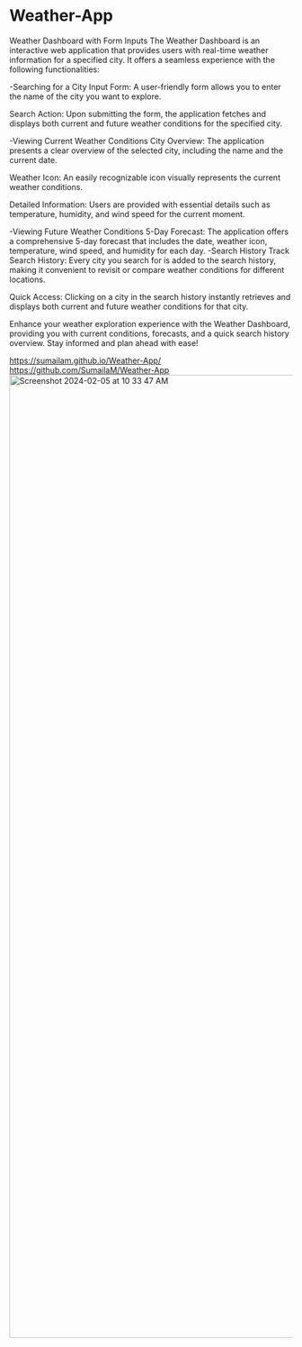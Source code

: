 # Weather-App
 Weather Dashboard with Form Inputs
The Weather Dashboard is an interactive web application that provides users with real-time weather information for a specified city. It offers a seamless experience with the following functionalities:

-Searching for a City
Input Form: A user-friendly form allows you to enter the name of the city you want to explore.

Search Action: Upon submitting the form, the application fetches and displays both current and future weather conditions for the specified city.

-Viewing Current Weather Conditions
City Overview: The application presents a clear overview of the selected city, including the name and the current date.

Weather Icon: An easily recognizable icon visually represents the current weather conditions.

Detailed Information: Users are provided with essential details such as temperature, humidity, and wind speed for the current moment.

-Viewing Future Weather Conditions
5-Day Forecast: The application offers a comprehensive 5-day forecast that includes the date, weather icon, temperature, wind speed, and humidity for each day.
-Search History
Track Search History: Every city you search for is added to the search history, making it convenient to revisit or compare weather conditions for different locations.

Quick Access: Clicking on a city in the search history instantly retrieves and displays both current and future weather conditions for that city.

Enhance your weather exploration experience with the Weather Dashboard, providing you with current conditions, forecasts, and a quick search history overview. Stay informed and plan ahead with ease!


https://sumailam.github.io/Weather-App/
https://github.com/SumailaM/Weather-App
<img width="1710" alt="Screenshot 2024-02-05 at 10 33 47 AM" src="https://github.com/SumailaM/Weather-App/assets/142268062/edb88f37-5b22-4700-9fad-716ce126a910">

